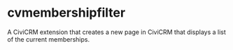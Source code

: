 # cvmembershipfilter
A CiviCRM extension that creates a new page in CiviCRM that displays a list of the current memberships. 
